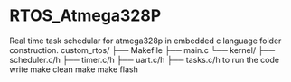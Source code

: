 # RTOS_Atmega328P
Real time task schedular  for atmega328p in embedded c language
folder construction.
custom_rtos/
├── Makefile
├── main.c
└── kernel/
    ├── scheduler.c/h
    ├── timer.c/h
    ├── uart.c/h
    ├── tasks.c/h
to run the code write 
make clean
make
make flash

